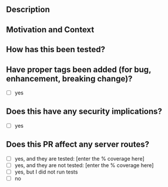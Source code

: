 <!--- Provide a general summary of your changes in the Title above -->

## Description
<!--- Describe your changes in detail -->

## Motivation and Context
<!--- Why is this change required? What problem does it solve? -->
<!--- If it fixes an open issue, please link to the issue here. -->

## How has this been tested?
<!--- Please describe in detail how you tested your changes. -->
<!--- Include details of your testing environment, tests ran to see how -->
<!--- your change affects other areas of the code, etc. -->

## Have proper tags been added (for bug, enhancement, breaking change)?
- [ ] yes

## Does this have any security implications?
- [ ] yes

## Does this PR affect any server routes?
- [ ] yes, and they are tested: [enter the % coverage here]
- [ ] yes, and they are not tested: [enter the % coverage here]
- [ ] yes, but I did not run tests
- [ ] no